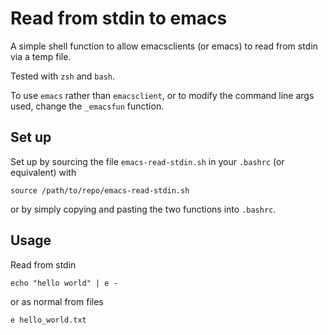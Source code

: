 

Read from stdin to emacs
=========

A simple shell function to allow emacsclients (or emacs) to read from stdin via a temp file.

Tested with `zsh` and `bash`.

To use `emacs` rather than `emacsclient`, or to modify the command line args used, change the `_emacsfun` function.


Set up
----

Set up by sourcing the file `emacs-read-stdin.sh` in your `.bashrc` (or equivalent) with

    source /path/to/repo/emacs-read-stdin.sh

or by simply copying and pasting the two functions into `.bashrc`.

Usage
----

Read from stdin

    echo "hello world" | e -

or as normal from files

    e hello_world.txt

